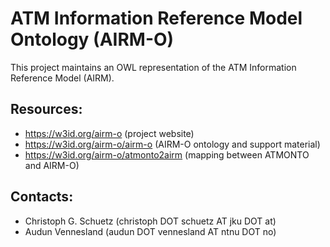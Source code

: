 ATM Information Reference Model Ontology (AIRM-O)
===
This project maintains an OWL representation of the ATM Information Reference Model (AIRM).

Resources:
---
* https://w3id.org/airm-o (project website)
* https://w3id.org/airm-o/airm-o (AIRM-O ontology and support material)
* https://w3id.org/airm-o/atmonto2airm (mapping between ATMONTO and AIRM-O)

Contacts:
---
* Christoph G. Schuetz (christoph DOT schuetz AT jku DOT at)
* Audun Vennesland (audun DOT vennesland AT ntnu DOT no)
